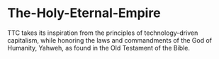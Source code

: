 # The-Holy-Eternal-Empire
TTC takes its inspiration from the principles of technology-driven capitalism, while honoring the laws and commandments of the God of Humanity, Yahweh, as found in the Old Testament of the Bible. 
